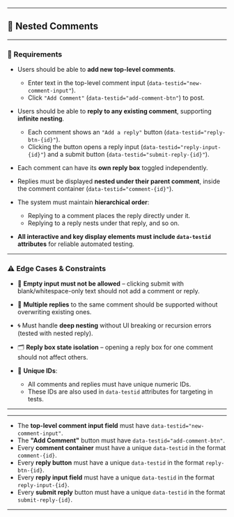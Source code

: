 
---
## 🧵 Nested Comments
---

### 📌 Requirements

- Users should be able to **add new top-level comments**.

  - Enter text in the top-level comment input (`data-testid="new-comment-input"`).
  - Click `"Add Comment"` (`data-testid="add-comment-btn"`) to post.

- Users should be able to **reply to any existing comment**, supporting **infinite nesting**.

  - Each comment shows an `"Add a reply"` button (`data-testid="reply-btn-{id}"`).
  - Clicking the button opens a reply input (`data-testid="reply-input-{id}"`) and a submit button (`data-testid="submit-reply-{id}"`).

- Each comment can have its **own reply box** toggled independently.

- Replies must be displayed **nested under their parent comment**, inside the comment container (`data-testid="comment-{id}"`).

- The system must maintain **hierarchical order**:

  - Replying to a comment places the reply directly under it.
  - Replying to a reply nests under that reply, and so on.

- **All interactive and key display elements must include `data-testid` attributes** for reliable automated testing.

---

### ⚠️ Edge Cases & Constraints

- 🧼 **Empty input must not be allowed** – clicking submit with blank/whitespace-only text should not add a comment or reply.

- 🔁 **Multiple replies** to the same comment should be supported without overwriting existing ones.

- 🌀 Must handle **deep nesting** without UI breaking or recursion errors (tested with nested reply).

- 🗂 **Reply box state isolation** – opening a reply box for one comment should not affect others.

- 🔢 **Unique IDs**:

  - All comments and replies must have unique numeric IDs.
  - These IDs are also used in `data-testid` attributes for targeting in tests.

---

---

- The **top-level comment input field** must have `data-testid="new-comment-input"`.
- The **"Add Comment"** button must have `data-testid="add-comment-btn"`.
- Every **comment container** must have a unique `data-testid` in the format `comment-{id}`.
- Every **reply button** must have a unique `data-testid` in the format `reply-btn-{id}`.
- Every **reply input field** must have a unique `data-testid` in the format `reply-input-{id}`.
- Every **submit reply** button must have a unique `data-testid` in the format `submit-reply-{id}`.

---
